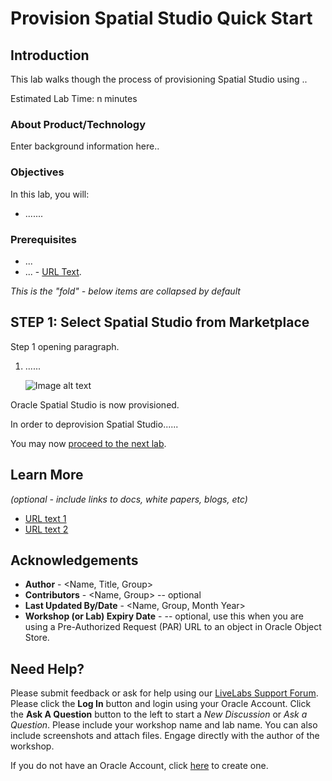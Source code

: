 # Provision Spatial Studio Quick Start

## Introduction

This lab walks though the process of provisioning Spatial Studio using ..


Estimated Lab Time: n minutes

### About Product/Technology
Enter background information here..

### Objectives

In this lab, you will:
* .......

### Prerequisites

* ...
* ... - [URL Text](https://www.oracle.com).

*This is the "fold" - below items are collapsed by default*

## **STEP 1**: Select Spatial Studio from Marketplace

Step 1 opening paragraph.

1. ......

    ![Image alt text](images/env-marketplace-1.png "Image title")



Oracle Spatial Studio is now provisioned. 

In order to deprovision Spatial Studio......

You may now [proceed to the next lab](#next).

## Learn More

*(optional - include links to docs, white papers, blogs, etc)*

* [URL text 1](http://docs.oracle.com)
* [URL text 2](http://docs.oracle.com)

## Acknowledgements
* **Author** - <Name, Title, Group>
* **Contributors** -  <Name, Group> -- optional
* **Last Updated By/Date** - <Name, Group, Month Year>
* **Workshop (or Lab) Expiry Date** - <Month Year> -- optional, use this when you are using a Pre-Authorized Request (PAR) URL to an object in Oracle Object Store.

## Need Help?
Please submit feedback or ask for help using our [LiveLabs Support Forum](https://community.oracle.com/tech/developers/categories/livelabsdiscussions). Please click the **Log In** button and login using your Oracle Account. Click the **Ask A Question** button to the left to start a *New Discussion* or *Ask a Question*.  Please include your workshop name and lab name.  You can also include screenshots and attach files.  Engage directly with the author of the workshop.

If you do not have an Oracle Account, click [here](https://profile.oracle.com/myprofile/account/create-account.jspx) to create one.
